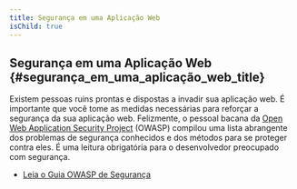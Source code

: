 ```yaml
---
title: Segurança em uma Aplicação Web
isChild: true
---
```


## Segurança em uma Aplicação Web {#segurança_em_uma_aplicação_web_title}

Existem pessoas ruins prontas e dispostas a invadir sua aplicação web. É importante que você tome as medidas
necessárias para reforçar a segurança da sua aplicação web. Felizmente, o pessoal bacana da
[Open Web Application Security Project][1] (OWASP) compilou uma lista abrangente dos problemas de segurança
conhecidos e dos métodos para se proteger contra eles. É uma leitura obrigatória para o desenvolvedor preocupado com
segurança.

* [Leia o Guia OWASP de Segurança][2]

[1]: https://www.owasp.org/
[2]: https://www.owasp.org/index.php/Guide_Table_of_Contents
